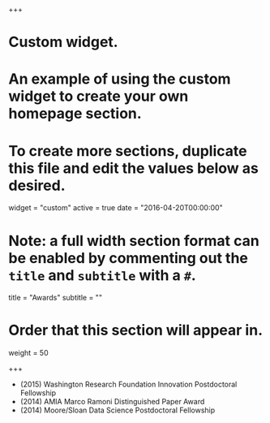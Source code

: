 +++
# Custom widget.
# An example of using the custom widget to create your own homepage section.
# To create more sections, duplicate this file and edit the values below as desired.
widget = "custom"
active = true
date = "2016-04-20T00:00:00"

# Note: a full width section format can be enabled by commenting out the `title` and `subtitle` with a `#`.
title = "Awards"
subtitle = ""

# Order that this section will appear in.
weight = 50

+++

- (2015) Washington Research Foundation Innovation Postdoctoral Fellowship
- (2014) AMIA Marco Ramoni Distinguished Paper Award
- (2014) Moore/Sloan Data Science Postdoctoral Fellowship

